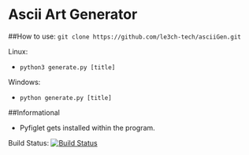 # Ascii Art Generator 

##How to use:
`git clone https://github.com/le3ch-tech/asciiGen.git`

Linux:
- `python3 generate.py [title]`

Windows:
- `python generate.py [title]`

##Informational

- Pyfiglet gets installed within the program.


Build Status:
[![Build Status](https://github.com/github/opensource.guide/workflows/GitHub%20Actions%20CI/badge.svg)](https://github.com/le3ch-tech/asciiGen/pulse)